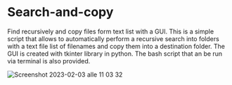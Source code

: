 # Search-and-copy
Find recursively and copy files form text list with a GUI.
This is a simple script that allows to automatically perform a recursive search into folders with a text file list of filenames and copy them into a destination folder.
The GUI is created with tkinter library in python.
The bash script that an be run via terminal is also provided.

![Screenshot 2023-02-03 alle 11 03 32](https://user-images.githubusercontent.com/26720735/216571804-85979779-70e4-4ca0-8341-2d14bfb9a4cb.png)
